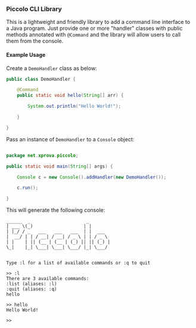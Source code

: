 ### Piccolo CLI Library

This is a lightweight and friendly library to add a command line interface to
a Java program. Just provide one or more "handler" classes with public methods
annotated with `@Command` and the library will allow users to call them from
the console.

#### Example Usage

Create a `DemoHandler` class as below:

```Java
public class DemoHandler {

	@Command
	public static void hello(String[] arr) {

		System.out.println("Hello World!");

	}

}
```

Pass an instance of `DemoHandler` to a `Console` object:

```Java

package net.xprova.piccolo;

public static void main(String[] args) {

	Console c = new Console().addHandler(new DemoHandler());

	c.run();

}
```

This will generate the following console:

```
______  _                     _
| ___ \(_)                   | |
| |_/ / _   ___   ___   ___  | |  ___
|  __/ | | / __| / __| / _ \ | | / _ \
| |    | || (__ | (__ | (_) || || (_) |
\_|    |_| \___| \___| \___/ |_| \___/


Type :l for a list of available commands or :q to quit

>> :l
There are 3 available commands:
:list (aliases: :l)
:quit (aliases: :q)
hello

>> hello
Hello World!

>>
```
